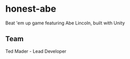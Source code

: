 # honest-abe
Beat 'em up game featuring Abe Lincoln, built with Unity

## Team

Ted Mader - Lead Developer
